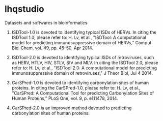 # lhqstudio
Datasets and softwares in bioinformatics

1. ISDTool-1.0 is devoted to identifying typical ISDs of HERVs.
In citing the ISDTool 1.0, please refer to:
H. Lv, et al., "ISDTool: A computational model for predicting immunosuppressive domain of HERVs," Comput Biol Chem, vol. 49, pp. 45-50, Apr 2014.

2. ISDTool-2.0 is devoted to identifying typical ISDs of retroviruses, such as HERV, HTLV, HIV, STLV, SIV and MLV.
In citing the ISDTool 2.0, please refer to:
H. Lv, et al., "ISDTool 2.0: A computational model for predicting immunosuppressive domain of retroviruses," J Theor Biol, Jul 4 2014.

3. CarSPred-1.0 is devoted to identifying carbonylation sites of human proteins.
In citing the CarSPred-1.0, please refer to:
H. Lv, et al., "CarSPred: A Computational Tool for predicting Carbonylation Sites of Human Proteins," PLoS One, vol. 9, p. e111478, 2014.

4. CarSPred-2.0 is an improved method devoted to predicting carbonylation sites of human proteins.
